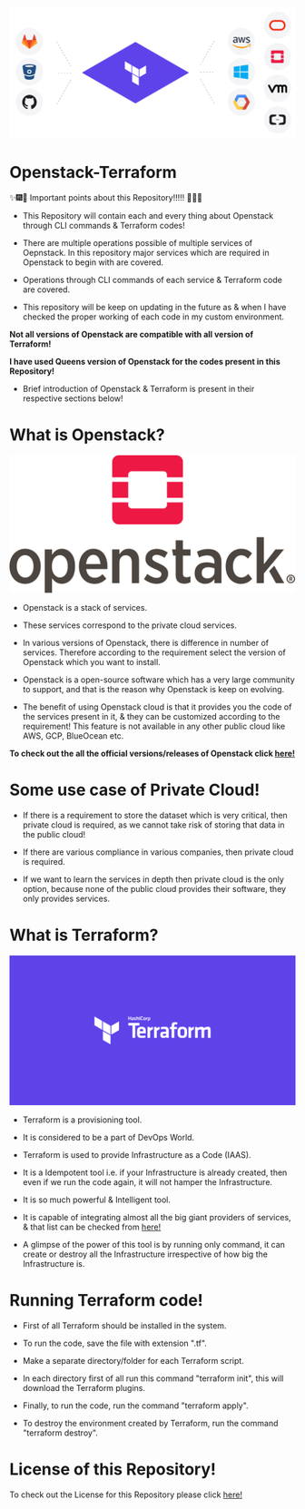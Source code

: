 ![Openstack](Images/TM.png)

# Openstack-Terraform

:sparkles::fireworks::tada: Important points about this Repository!!!!! :tada::fireworks::sparkles:

- This Repository will contain each and every thing about Openstack through CLI commands & Terraform codes!

* There are multiple operations possible of multiple services of Oepnstack. In this repository major services which are required in Openstack to begin with are covered.

* Operations through CLI commands of each service & Terraform code are covered.

* This repository will be keep on updating in the future as & when I have checked the proper working of each code in my custom environment.

**Not all versions of Openstack are compatible with all version of Terraform!**

**I have used Queens version of Openstack for the codes present in this Repository!**

- Brief introduction of Openstack & Terraform is present in their respective sections below!


# What is Openstack?
![Openstack](Images/OpenStack.png)

* Openstack is a stack of services.

* These services correspond to the private cloud services.

* In various versions of Openstack, there is difference in number of services. Therefore according to the requirement select the version of Openstack which you want to install.

* Openstack is a open-source software which has a very large community to support, and that is the reason why Openstack is keep on evolving.

* The benefit of using Openstack cloud is that it provides you the code of the services present in it, & they can be customized according to the requirement! This feature is not available in any other public cloud like AWS, GCP, BlueOcean etc.

**To check out the all the official versions/releases of Openstack click [here!](https://releases.openstack.org/)**

# Some use case of Private Cloud!

* If there is a requirement to store the dataset which is very critical, then private cloud is required, as we cannot take risk of storing that data in the public cloud!

* If there are various compliance in various companies, then private cloud is required.

* If we want to learn the services in depth then private cloud is the only option, because none of the public cloud provides their software, they only provides services.


# What is Terraform?
![Openstack](Images/t.png)

* Terraform is a provisioning tool.

* It is considered to be a part of DevOps World.

* Terraform is used to provide Infrastructure as a Code (IAAS).

* It is a Idempotent tool i.e. if your Infrastructure is already created, then even if we run the code again, it will not hamper the Infrastructure.

* It is so much powerful & Intelligent tool.

* It is capable of integrating almost all the big giant providers of services, & that list can be checked from [here!](https://www.terraform.io/docs/providers/index.html)

* A glimpse of the power of this tool is by running only command, it can create or destroy all the Infrastructure irrespective of how big the Infrastructure is.

# Running Terraform code!

* First of all Terraform should be installed in the system.

* To run the code, save the file with extension ".tf".

* Make a separate directory/folder for each Terraform script.

* In each directory first of all run this command "terraform init", this will download the Terraform plugins.

* Finally, to run the code, run the command "terraform apply".

* To destroy the environment created by Terraform, run the command "terraform destroy".

# License of this Repository!
To check out the License for this Repository please click [here!](LICENSE)

